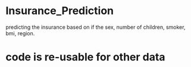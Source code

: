 # Insurance_Prediction
predicting the insurance based on if the sex, number of children, smoker, bmi, region.
# code is re-usable for other data
